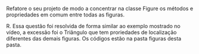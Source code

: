 Refatore o seu projeto de modo a concentrar na classe Figure os métodos e propriedades em comum entre todas as figuras.

R. Essa questão foi resolvida de forma similar ao exemplo mostrado no vídeo, a excessão foi o Triângulo que tem proriedades de localização diferentes das demais figuras.
Os códigos estão na pasta figuras desta pasta.
